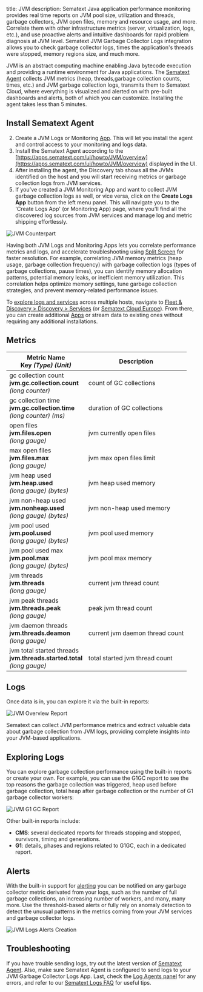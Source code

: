 title: JVM
description: Sematext Java application performance monitoring provides real time reports on JVM pool size, utilization and threads, garbage collectors, JVM open files, memory and resource usage, and more. Correlate them with other infrastructure metrics (server, virtualization, logs, etc.), and use proactive alerts and intuitive dashboards for rapid problem diagnosis at JVM level. Sematext JVM Garbage Collector Logs integration allows you to check garbage collector logs, times the application's threads were stopped, memory regions size, and much more.

JVM is an abstract computing machine enabling Java bytecode execution and providing a runtime environment for Java applications. The [Sematext Agent](/docs/agents/sematext-agent/) collects JVM metrics (heap, threads,garbage collection counts, times, etc.) and JVM garbage collection logs, transmits them to Sematext Cloud, where everything is visualized and alerted on with pre-built dashboards and alerts, both of which you can customize. Installing the agent takes less than 5 minutes.

## Install Sematext Agent

2. Create a JVM Logs or Monitoring [App](/docs/guide/app-guide/). This will let you install the agent and control access to your monitoring and logs data.
3. Install the Sematext Agent according to the [https://apps.sematext.com/ui/howto/JVM/overview](https://apps.sematext.com/ui/howto/JVM/overview) displayed in the UI.
4. After installing the agent, the Discovery tab shows all the JVMs identified on the host and you will start receiving metrics or garbage collection logs from JVM services.
5. If you've created a JVM Monitoring App and want to collect JVM garbage collection logs as well, or vice versa, click on the **Create Logs App** button from the left menu panel. This will navigate you to the 'Create Logs App' (or Monitoring App) page, where you'll find all the discovered log sources from JVM services and manage log and metric shipping effortlessly.

![JVM Counterpart](/docs/images/integrations/jvm-counterpart.gif)

Having both JVM Logs and Monitoring Apps lets you correlate performance metrics and logs, and accelerate troubleshooting using [Split Screen](/docs/guide/split-screen/) for faster resolution. For example, correlating JVM memory metrics (heap usage, garbage collection frequency) with garbage collection logs (types of garbage collections, pause times), you can identify memory allocation patterns, potential memory leaks, or inefficient memory utilization. This correlation helps optimize memory settings, tune garbage collection strategies, and prevent memory-related performance issues.

To [explore logs and services](/docs/monitoring/autodiscovery/) across multiple hosts, navigate to [Fleet & Discovery > Discovery > Services](https://apps.sematext.com/ui/fleet-and-discovery/discovery/services) (or [Sematext Cloud Europe](https://apps.eu.sematext.com/ui/fleet-and-discovery/discovery/services)). From there, you can create additional [Apps](/docs/guide/app-guide/) or stream data to existing ones without requiring any additional installations. 

## Metrics

Metric Name<br> Key *(Type)* *(Unit)*                                          |  Description
-------------------------------------------------------------------------------|---------------------------------
gc collection count<br>**jvm.gc.collection.count** <br>*(long counter)*        |  count of GC collections
gc collection time<br>**jvm.gc.collection.time** <br>*(long counter)* *(ms)*   |  duration of GC collections
open files<br>**jvm.files.open** <br>*(long gauge)*                            |  jvm currently open files
max open files<br>**jvm.files.max** <br>*(long gauge)*                         |  jvm max open files limit
jvm heap used<br>**jvm.heap.used** <br>*(long gauge)* *(bytes)*                |  jvm heap used memory
jvm non-heap used<br>**jvm.nonheap.used** <br>*(long gauge)* *(bytes)*         |  jvm non-heap used memory
jvm pool used<br>**jvm.pool.used** <br>*(long gauge)* *(bytes)*                |  jvm pool used memory
jvm pool used max<br>**jvm.pool.max** <br>*(long gauge)* *(bytes)*             |  jvm pool max memory
jvm threads<br>**jvm.threads** <br>*(long gauge)*                              |  current jvm thread count
jvm peak threads<br>**jvm.threads.peak** <br>*(long gauge)*                    |  peak jvm thread count
jvm daemon threads<br>**jvm.threads.deamon** <br>*(long gauge)*                |  current jvm daemon thread count
jvm total started threads<br>**jvm.threads.started.total** <br>*(long gauge)*  |  total started jvm thread count

## Logs

Once data is in, you can explore it via the built-in reports: 

![JVM Overview Report](/docs/images/agents/jvm_logs_overview.png)

Sematext can collect JVM performance metrics and extract valuable data about garbage collection from JVM logs, providing complete insights into your JVM-based applications.

## Exploring Logs

You can explore garbage collection performance using the built-in reports or create your own. For example, you can use the G1GC report to see the top reasons the garbage collection was triggered, heap used before garbage collection, total heap after garbage collection or the number of G1 garbage collector workers:

![JVM G1 GC Report](/docs/images/agents/jvm_logs_g1gc.png)

Other built-in reports include:

- **CMS**: several dedicated reports for threads stopping and stopped, survivors, timing and generations.
- **G1**: details, phases and regions related to G1GC, each in a dedicated report.

## Alerts 

With the built-in support for [alerting](/docs/alerts/) you can be notified on any garbage collector metric derivated from your logs, such as the number of full garbage collections, an increasing number of workers, and many, many more. Use the threshold-based alerts or fully rely on anomaly detection to detect the unusual patterns in the metrics coming from your JVM services and garbage collector logs.

![JVM Logs Alerts Creation](/docs/images/agents/jvm_logs_alerts.png)

## Troubleshooting

If you have trouble sending logs, try out the latest version of [Sematext Agent](/docs/agents/sematext-agent/installation/). Also, make sure Sematext Agent is configured to send logs to your JVM Garbage Collector Logs App. Last, check the [Log Agents panel](/docs/fleet/#log-agents) for any errors, and refer to our [Sematext Logs FAQ](/docs/logs/faq/) for useful tips.
